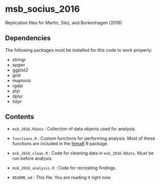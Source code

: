 # msb_socius_2016

Replication files for Martin, Slez, and Borkenhagen (2016)

## Dependencies

The following packages must be installed for this code to work properly:

* stringr
* spgwr
* ggplot2
* grid
* maptools
* rgdal
* plyr
* dplyr
* tidyr

## Contents

* `msb_2016.Rdata` : Collection of data objects used for analysis. 

* `functions.R` : Custom functions for performing analysis. Most of these functions are included in the [femaR](http://www.github.com/aslez/femaR) R package. 

* `msb_2016_clean.R` : Code for cleaning data in `msb_2016.RData`. Must be run before analysis.

* `msb_2016_analysis.R` : Code for recreating findings.

* `README.md` : This file. You are reading it right now.


